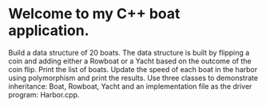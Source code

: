 # Welcome to my C++ boat application. 
Build a data structure of 20 boats. The data structure is built by flipping a coin and adding either a Rowboat or a Yacht based on the outcome of the coin flip. Print the list of boats.
Update the speed of each boat in the harbor using polymorphism and print the results.
Use three classes to demonstrate inheritance: Boat, Rowboat, Yacht and an implementation file as the driver program: Harbor.cpp.
